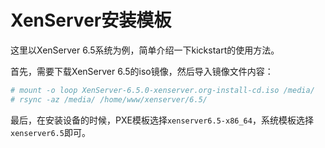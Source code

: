 # XenServer安装模板

这里以XenServer 6.5系统为例，简单介绍一下kickstart的使用方法。

首先，需要下载XenServer 6.5的iso镜像，然后导入镜像文件内容：

```bash
# mount -o loop XenServer-6.5.0-xenserver.org-install-cd.iso /media/
# rsync -az /media/ /home/www/xenserver/6.5/
```

最后，在安装设备的时候，PXE模板选择`xenserver6.5-x86_64`，系统模板选择`xenserver6.5`即可。
